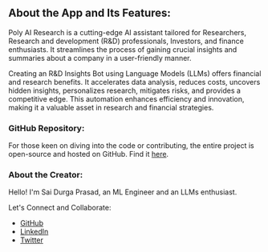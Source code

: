 ## About the App and Its Features:
Poly AI Research is a cutting-edge AI assistant tailored for Researchers, Research and development (R&D) professionals, Investors, and finance enthusiasts. It streamlines the process of gaining crucial insights and summaries about a company in a user-friendly manner.

Creating an R&D Insights Bot using Language Models (LLMs) offers financial and research benefits. It accelerates data analysis, reduces costs, uncovers hidden insights, personalizes research, mitigates risks, and provides a competitive edge. This automation enhances efficiency and innovation, making it a valuable asset in research and financial strategies.

### GitHub Repository:
For those keen on diving into the code or contributing, the entire project is open-source and hosted on GitHub. Find it [here]("https://github.com/saibattula93/PolyInnovate").

### About the Creator:
Hello! I'm Sai Durga Prasad, an ML Engineer and an LLMs enthusiast.

Let's Connect and Collaborate:

- [GitHub](https://github.com/saibattula93)
- [LinkedIn](https://www.linkedin.com/in/saidurgaprasadbattula/)
- [Twitter](https://twitter.com/saibattula6302)
